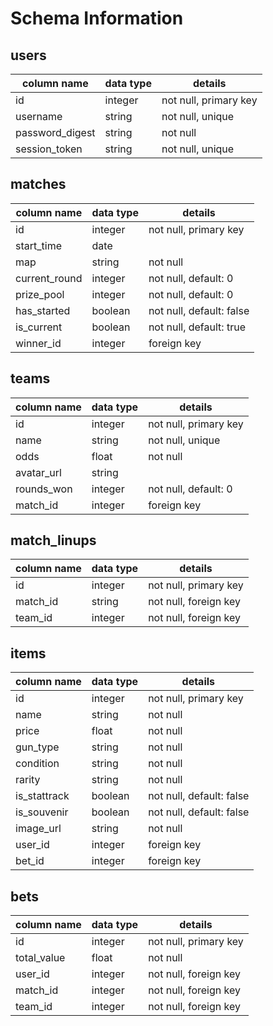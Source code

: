 # Schema Information

## users
column name     | data type | details
----------------|-----------|-----------------------
id              | integer   | not null, primary key
username        | string    | not null, unique
password_digest | string    | not null
session_token   | string    | not null, unique

## matches
column name     | data type | details
----------------|-----------|-----------------------
id              | integer   | not null, primary key
start_time      | date      |
map             | string    | not null
current_round   | integer   | not null, default: 0
prize_pool      | integer   | not null, default: 0
has_started     | boolean   | not null, default: false
is_current      | boolean   | not null, default: true
winner_id       | integer   | foreign key

## teams
column name     | data type | details
----------------|-----------|-----------------------
id              | integer   | not null, primary key
name            | string    | not null, unique
odds            | float     | not null
avatar_url      | string    |
rounds_won      | integer   | not null, default: 0
match_id        | integer   | foreign key

## match_linups
column name     | data type | details
----------------|-----------|-----------------------
id              | integer   | not null, primary key
match_id        | string    | not null, foreign key
team_id         | integer   | not null, foreign key

## items
column name     | data type | details
----------------|-----------|-----------------------
id              | integer   | not null, primary key
name            | string    | not null
price           | float     | not null
gun_type        | string    | not null
condition       | string    | not null
rarity          | string    | not null
is_stattrack    | boolean   | not null, default: false
is_souvenir     | boolean   | not null, default: false
image_url       | string    | not null
user_id         | integer   | foreign key
bet_id          | integer   | foreign key

## bets
column name     | data type | details
----------------|-----------|-----------------------
id              | integer   | not null, primary key
total_value     | float     | not null
user_id         | integer   | not null, foreign key
match_id        | integer   | not null, foreign key
team_id         | integer   | not null, foreign key

